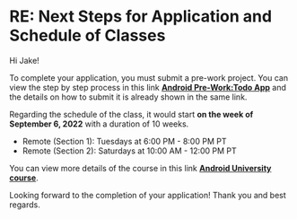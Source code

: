 # RE: Next Steps for Application and Schedule of Classes

Hi Jake!

To complete your application, you must submit a pre-work project. You can view the step by step process in this link **[Android Pre-Work:Todo App](https://courses.codepath.org/snippets/android_university/prework)** and the details on how to submit it is already shown in the same link.

Regarding the schedule of the class, it would start  **on the week of September 6, 2022** with a duration of 10 weeks.

* Remote (Section 1): Tuesdays at 6:00 PM - 8:00 PM PT
* Remote (Section 2): Saturdays at 10:00 AM - 12:00 PM PT

You can view more details of the course in this link **[Android University course](https://courses.codepath.org/snippets/android_university/syllabus)**.

Looking forward to the completion of your application! Thank you and best regards. 

